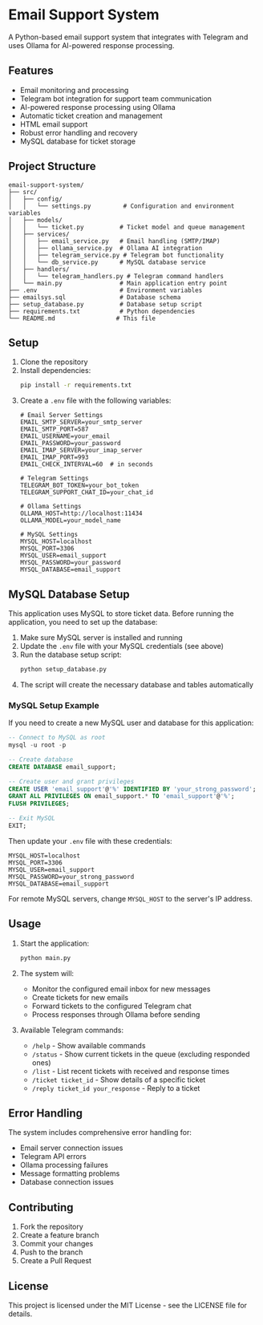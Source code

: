 # Email Support System

A Python-based email support system that integrates with Telegram and uses Ollama for AI-powered response processing.

## Features

- Email monitoring and processing
- Telegram bot integration for support team communication
- AI-powered response processing using Ollama
- Automatic ticket creation and management
- HTML email support
- Robust error handling and recovery
- MySQL database for ticket storage

## Project Structure

```
email-support-system/
├── src/
│   ├── config/
│   │   └── settings.py         # Configuration and environment variables
│   ├── models/
│   │   └── ticket.py          # Ticket model and queue management
│   ├── services/
│   │   ├── email_service.py   # Email handling (SMTP/IMAP)
│   │   ├── ollama_service.py  # Ollama AI integration
│   │   ├── telegram_service.py # Telegram bot functionality
│   │   └── db_service.py      # MySQL database service
│   ├── handlers/
│   │   └── telegram_handlers.py # Telegram command handlers
│   └── main.py                # Main application entry point
├── .env                       # Environment variables
├── emailsys.sql               # Database schema
├── setup_database.py          # Database setup script
├── requirements.txt           # Python dependencies
└── README.md                 # This file
```

## Setup

1. Clone the repository
2. Install dependencies:
   ```bash
   pip install -r requirements.txt
   ```
3. Create a `.env` file with the following variables:
   ```
   # Email Server Settings
   EMAIL_SMTP_SERVER=your_smtp_server
   EMAIL_SMTP_PORT=587
   EMAIL_USERNAME=your_email
   EMAIL_PASSWORD=your_password
   EMAIL_IMAP_SERVER=your_imap_server
   EMAIL_IMAP_PORT=993
   EMAIL_CHECK_INTERVAL=60  # in seconds

   # Telegram Settings
   TELEGRAM_BOT_TOKEN=your_bot_token
   TELEGRAM_SUPPORT_CHAT_ID=your_chat_id

   # Ollama Settings
   OLLAMA_HOST=http://localhost:11434
   OLLAMA_MODEL=your_model_name
   
   # MySQL Settings
   MYSQL_HOST=localhost
   MYSQL_PORT=3306
   MYSQL_USER=email_support
   MYSQL_PASSWORD=your_password
   MYSQL_DATABASE=email_support
   ```

## MySQL Database Setup

This application uses MySQL to store ticket data. Before running the application, you need to set up the database:

1. Make sure MySQL server is installed and running
2. Update the `.env` file with your MySQL credentials (see above)
3. Run the database setup script:
   ```bash
   python setup_database.py
   ```
4. The script will create the necessary database and tables automatically

### MySQL Setup Example

If you need to create a new MySQL user and database for this application:

```sql
-- Connect to MySQL as root
mysql -u root -p

-- Create database
CREATE DATABASE email_support;

-- Create user and grant privileges
CREATE USER 'email_support'@'%' IDENTIFIED BY 'your_strong_password';
GRANT ALL PRIVILEGES ON email_support.* TO 'email_support'@'%';
FLUSH PRIVILEGES;

-- Exit MySQL
EXIT;
```

Then update your `.env` file with these credentials:

```
MYSQL_HOST=localhost
MYSQL_PORT=3306
MYSQL_USER=email_support
MYSQL_PASSWORD=your_strong_password
MYSQL_DATABASE=email_support
```

For remote MySQL servers, change `MYSQL_HOST` to the server's IP address.

## Usage

1. Start the application:
   ```bash
   python main.py
   ```

2. The system will:
   - Monitor the configured email inbox for new messages
   - Create tickets for new emails
   - Forward tickets to the configured Telegram chat
   - Process responses through Ollama before sending

3. Available Telegram commands:
   - `/help` - Show available commands
   - `/status` - Show current tickets in the queue (excluding responded ones)
   - `/list` - List recent tickets with received and response times
   - `/ticket ticket_id` - Show details of a specific ticket
   - `/reply ticket_id your_response` - Reply to a ticket

## Error Handling

The system includes comprehensive error handling for:
- Email server connection issues
- Telegram API errors
- Ollama processing failures
- Message formatting problems
- Database connection issues

## Contributing

1. Fork the repository
2. Create a feature branch
3. Commit your changes
4. Push to the branch
5. Create a Pull Request

## License

This project is licensed under the MIT License - see the LICENSE file for details.
